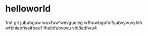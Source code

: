 # helloworld
1rst git
jububguw
wuvfuw'wevgucieg
wfhuwbgufoifyubvyvuvyhih
wfbhiebfiveifbeuf
fheibfubvovu
vhi8edhvu4
